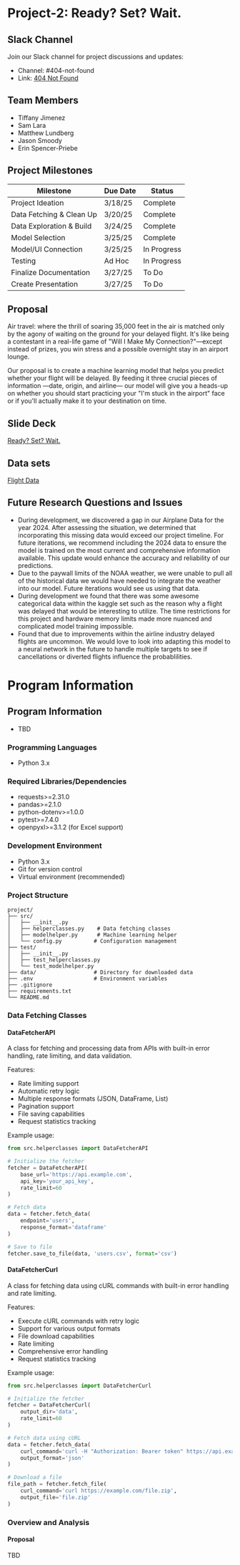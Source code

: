 # Project-2: Ready? Set? Wait.
## Slack Channel
Join our Slack channel for project discussions and updates:
- Channel: #404-not-found
- Link: [404 Not Found](https://aiptwestnovem-cki2893.slack.com/archives/C089LSTUQER)

## Team Members
- Tiffany Jimenez
- Sam Lara
- Matthew Lundberg
- Jason Smoody
- Erin Spencer-Priebe 
 
 ## Project Milestones

| Milestone | Due Date | Status |
|----------|----------|----------|
| Project Ideation | 3/18/25 | Complete |
| Data Fetching & Clean Up | 3/20/25 | Complete |
| Data Exploration & Build | 3/24/25 | Complete |
| Model Selection | 3/25/25 | Complete |
| Model/UI Connection | 3/25/25 | In Progress |
| Testing | Ad Hoc | In Progress |
| Finalize Documentation | 3/27/25 | To Do |
| Create Presentation | 3/27/25 | To Do |

## Proposal
Air travel: where the thrill of soaring 35,000 feet in the air is matched only by the agony of waiting on the ground for your delayed flight. It's like being a contestant in a real-life game of "Will I Make My Connection?"—except instead of prizes, you win stress and a possible overnight stay in an airport lounge.

Our proposal is to create a machine learning model that helps you predict whether your flight will be delayed. By feeding it three crucial pieces of information —date, origin, and airline— our model will give you a heads-up on whether you should start practicing your "I'm stuck in the airport" face or if you'll actually make it to your destination on time.

## Slide Deck
[Ready? Set? Wait.](https://docs.google.com/presentation/d/1pJ8xgxxK05_RRqku2S9UNKVRdpPeZABSz4UzP7nNt7k/edit?usp=sharing)

## Data sets
[Flight Data](https://www.kaggle.com/datasets/patrickzel/flight-delay-and-cancellation-dataset-2019-2023)

## Future Research Questions and Issues
- During development, we discovered a gap in our Airplane Data for the year 2024. After assessing the situation, we determined that incorporating this missing data would exceed our project timeline. For future iterations, we recommend including the 2024 data to ensure the model is trained on the most current and comprehensive information available. This update would enhance the accuracy and reliability of our predictions.
- Due to the paywall limits of the NOAA weather, we were unable to pull all of the historical data we would have needed to integrate the weather into our model. Future iterations would see us using that data.
- During development we found that there was some awesome categorical data within the kaggle set such as the reason why a flight was delayed that would be interesting to utilize. The time restrictions for this project and hardware memory limits made more nuanced and complicated model training impossible.
- Found that due to improvements within the airline industry delayed flights are uncommon. We would love to look into adapting this model to a neural network in the future to handle multiple targets to see if cancellations or diverted flights influence the probablilities.

# Program Information 
## Program Information
- TBD

### Programming Languages
- Python 3.x

### Required Libraries/Dependencies
- requests>=2.31.0
- pandas>=2.1.0
- python-dotenv>=1.0.0
- pytest>=7.4.0
- openpyxl>=3.1.2 (for Excel support)

### Development Environment
- Python 3.x
- Git for version control
- Virtual environment (recommended)

### Project Structure
```
project/
├── src/
│   ├── __init__.py
│   ├── helperclasses.py    # Data fetching classes
│   ├── modelhelper.py      # Machine learning helper
│   └── config.py          # Configuration management
├── test/
│   ├── __init__.py
│   ├── test_helperclasses.py
│   └── test_modelhelper.py
├── data/                  # Directory for downloaded data
├── .env                   # Environment variables
├── .gitignore
├── requirements.txt
└── README.md
```

### Data Fetching Classes

#### DataFetcherAPI
A class for fetching and processing data from APIs with built-in error handling, rate limiting, and data validation.

Features:
- Rate limiting support
- Automatic retry logic
- Multiple response formats (JSON, DataFrame, List)
- Pagination support
- File saving capabilities
- Request statistics tracking

Example usage:
```python
from src.helperclasses import DataFetcherAPI

# Initialize the fetcher
fetcher = DataFetcherAPI(
    base_url='https://api.example.com',
    api_key='your_api_key',
    rate_limit=60
)

# Fetch data
data = fetcher.fetch_data(
    endpoint='users',
    response_format='dataframe'
)

# Save to file
fetcher.save_to_file(data, 'users.csv', format='csv')
```

#### DataFetcherCurl
A class for fetching data using cURL commands with built-in error handling and rate limiting.

Features:
- Execute cURL commands with retry logic
- Support for various output formats
- File download capabilities
- Rate limiting
- Comprehensive error handling
- Request statistics tracking

Example usage:
```python
from src.helperclasses import DataFetcherCurl

# Initialize the fetcher
fetcher = DataFetcherCurl(
    output_dir='data',
    rate_limit=60
)

# Fetch data using cURL
data = fetcher.fetch_data(
    curl_command='curl -H "Authorization: Bearer token" https://api.example.com/data',
    output_format='json'
)

# Download a file
file_path = fetcher.fetch_file(
    curl_command='curl https://example.com/file.zip',
    output_file='file.zip'
)
```

### Overview and Analysis
#### Proposal
TBD

